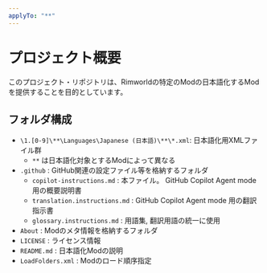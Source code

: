 ```yaml
---
applyTo: "**"
---
```


# プロジェクト概要

このプロジェクト・リポジトリは、Rimworldの特定のModの日本語化するModを提供することを目的としています。

## フォルダ構成

* `\1.[0-9]\**\Languages\Japanese (日本語)\**\*.xml`: 日本語化用XMLファイル群
    * `**` は日本語化対象とするModによって異なる
* `.github` : GitHub関連の設定ファイル等を格納するフォルダ
  * `copilot-instructions.md` : 本ファイル。 GitHub Copilot Agent mode 用の概要説明書
  * `translation.instructions.md` : GitHub Copilot Agent mode 用の翻訳指示書
  * `glossary.instructions.md` : 用語集, 翻訳用語の統一に使用
* `About` : Modのメタ情報を格納するフォルダ
* `LICENSE` : ライセンス情報
* `README.md` : 日本語化Modの説明
* `LoadFolders.xml` : Modのロード順序指定
